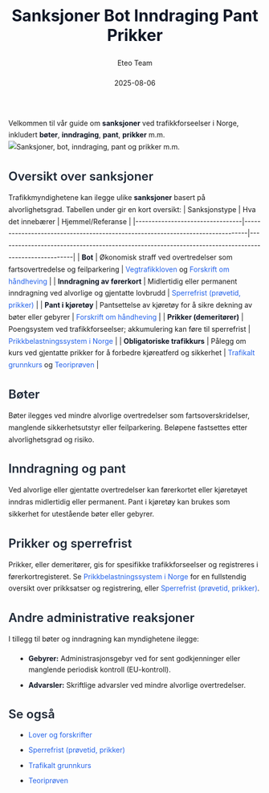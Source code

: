 ﻿---
title: "Sanksjoner Bot Inndraging Pant Prikker"
date: 2025-08-06
draft: false
author: "Eteo Team"
description: "Guide to Sanksjoner Bot Inndraging Pant Prikker for Norwegian driving theory exam."
categories: ["Driving Theory"]
tags: ["driving", "theory", "safety"]
featured_image: "/blogs/teori/sanksjoner-bot-inndraging-pant-prikker/sanksjoner-bot-inndraging-pant-prikker-image.svg"
---
<style>
/* Base text styling */
.article-content {
  font-family: 'Inter', -apple-system, BlinkMacSystemFont, 'Segoe UI', Roboto, Oxygen, Ubuntu, Cantarell, 'Open Sans', 'Helvetica Neue', sans-serif;
  line-height: 1.6;
  color: #1f2937;
  font-size: 16px;
}
/* Headers */
h1 {
  font-size: 2rem;
  font-weight: 700;
  margin: 2rem 0 1.5rem;
  color: #111827;
}
h2 {
  font-size: 1.5rem;
  font-weight: 600;
  margin: 2rem 0 1rem;
  color: #1f2937;
}
h3 {
  font-size: 1.25rem;
  font-weight: 600;
  margin: 1.5rem 0 0.75rem;
  color: #374151;
}
/* Paragraphs */
p {
  margin: 1rem 0;
  line-height: 1.7;
}
/* Lists */
ul, ol {
  margin: 1rem 0 1rem 1.5rem;
  padding-left: 1rem;
}
li {
  margin-bottom: 0.5rem;
  line-height: 1.6;
}
/* Bold and emphasis text */
strong, b {
  font-weight: 700 !important;
  color: #111827;
}
em, i {
  font-style: italic;
  color: #374151;
}
strong em, b i, em strong, i b {
  font-weight: 700 !important;
  font-style: italic;
  color: #111827;
}
/* Links */
a {
  color: #2563eb;
  text-decoration: none;
  transition: color 0.2s ease;
}
a:hover {
  color: #1d4ed8;
  text-decoration: underline;
}
/* Code blocks */
pre, code {
  font-family: 'SFMono-Regular', Consolas, 'Liberation Mono', Menlo, monospace;
  background-color: #f3f4f6;
  border-radius: 0.375rem;
  font-size: 0.875em;
}
pre {
  padding: 1rem;
  overflow-x: auto;
  margin: 1rem 0;
}
code {
  padding: 0.2em 0.4em;
}
/* Blockquotes */
blockquote {
  border-left: 4px solid #e5e7eb;
  margin: 1.5rem 0;
  padding: 0.75rem 1rem 0.75rem 1.5rem;
  background-color: #f9fafb;
  color: #4b5563;
  font-style: italic;
}
/* Tables */
table {
  margin: 1.5rem auto !important;
  border-collapse: collapse !important;
  width: 100% !important;
  max-width: 100%;
  box-shadow: 0 1px 3px rgba(0,0,0,0.1) !important;
  border-radius: 0.5rem !important;
  overflow: hidden !important;
  border: 1px solid #e5e7eb !important;
  display: table !important;
}
th, td {
  padding: 0.75rem 1.25rem !important;
  text-align: left !important;
  border: 1px solid #e5e7eb !important;
  vertical-align: top;
}
th {
  background-color: #f9fafb !important;
  font-weight: 600 !important;
  color: #111827 !important;
  text-transform: uppercase !important;
  font-size: 0.75rem !important;
  letter-spacing: 0.05em !important;
}
tr:nth-child(even) {
  background-color: #f9fafb !important;
}
tr:hover {
  background-color: #f3f4f6 !important;
}
/* Responsive adjustments */
@media (max-width: 768px) {
  .article-content {
    font-size: 15px;
  }
  h1 { font-size: 1.75rem; }
  h2 { font-size: 1.375rem; }
  h3 { font-size: 1.125rem; }
  table {
    display: block !important;
    overflow-x: auto !important;
    -webkit-overflow-scrolling: touch;
  }
}
</style>
Velkommen til vår guide om **sanksjoner** ved trafikkforseelser i Norge, inkludert **bøter**, **inndraging**, **pant**, **prikker** m.m.
![Sanksjoner, bot, inndraging, pant og prikker m.m.](/blogs/teori/sanksjoner-bot-inndraging-pant-prikker/sanksjoner-bot-inndraging-pant-prikker-image.svg)
## Oversikt over sanksjoner
Trafikkmyndighetene kan ilegge ulike **sanksjoner** basert på alvorlighetsgrad. Tabellen under gir en kort oversikt:
| Sanksjonstype                   | Hva det innebærer                                                              | Hjemmel/Referanse                                                                                   |
|---------------------------------|-------------------------------------------------------------------------------|-----------------------------------------------------------------------------------------------------|
| **Bot**                         | Økonomisk straff ved overtredelser som fartsovertredelse og feilparkering      | [Vegtrafikkloven](/blogs/teori/lover-og-forskrifter "Lover og forskrifter") og [Forskrift om håndheving](/blogs/teori/lover-og-forskrifter "Forskrift om håndheving") |
| **Inndragning av førerkort**    | Midlertidig eller permanent inndragning ved alvorlige og gjentatte lovbrudd    | [Sperrefrist (prøvetid, prikker)](/blogs/teori/sperrefrist-provetid-prikker "Sperrefrist (prøvetid, prikker)") |
| **Pant i kjøretøy**             | Pantsettelse av kjøretøy for å sikre dekning av bøter eller gebyrer            | [Forskrift om håndheving](/blogs/teori/lover-og-forskrifter "Forskrift om håndheving")             |
| **Prikker (demeritører)**       | Poengsystem ved trafikkforseelser; akkumulering kan føre til sperrefrist       | [Prikkbelastningssystem i Norge](/blogs/teori/prikkbelastningssystem "Prikkbelastningssystem i Norge – alt om prikker og demeritører") |
| **Obligatoriske trafikkurs**    | Pålegg om kurs ved gjentatte prikker for å forbedre kjøreatferd og sikkerhet   | [Trafikalt grunnkurs](/blogs/teori/trafikalt-grunnkurs "Trafikalt grunnkurs") og [Teoriprøven](/blogs/teori/teoriproven "Teoriprøven") |
## Bøter
Bøter ilegges ved mindre alvorlige overtredelser som fartsoverskridelser, manglende sikkerhetsutstyr eller feilparkering. Beløpene fastsettes etter alvorlighetsgrad og risiko.
## Inndragning og pant
Ved alvorlige eller gjentatte overtredelser kan førerkortet eller kjøretøyet inndras midlertidig eller permanent. Pant i kjøretøy kan brukes som sikkerhet for utestående bøter eller gebyrer.
## Prikker og sperrefrist
Prikker, eller demeritører, gis for spesifikke trafikkforseelser og registreres i førerkortregisteret. Se [Prikkbelastningssystem i Norge](/blogs/teori/prikkbelastningssystem "Prikkbelastningssystem i Norge – alt om prikker og demeritører") for en fullstendig oversikt over prikksatser og registrering, eller [Sperrefrist (prøvetid, prikker)](/blogs/teori/sperrefrist-provetid-prikker "Sperrefrist (prøvetid, prikker) - konsekvenser ved akkumulering av prikker").
## Andre administrative reaksjoner
I tillegg til bøter og inndragning kan myndighetene ilegge:
* **Gebyrer:** Administrasjonsgebyr ved for sent godkjenninger eller manglende periodisk kontroll (EU-kontroll).
* **Advarsler:** Skriftlige advarsler ved mindre alvorlige overtredelser.
## Se også
* [Lover og forskrifter](/blogs/teori/lover-og-forskrifter "Lover og forskrifter - Oversikt over norske trafikklover og forskrifter")
* [Sperrefrist (prøvetid, prikker)](/blogs/teori/sperrefrist-provetid-prikker "Sperrefrist (prøvetid, prikker)")
* [Trafikalt grunnkurs](/blogs/teori/trafikalt-grunnkurs "Trafikalt grunnkurs - Obligatorisk kurs for førerkort klasse B")
* [Teoriprøven](/blogs/teori/teoriproven "Teoriprøven - alt du trenger å vite for å bestå teoriprøven")